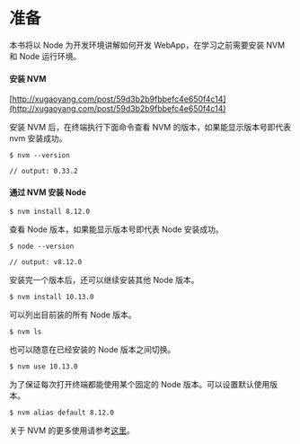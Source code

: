# 准备

本书将以 Node 为开发环境讲解如何开发 WebApp，在学习之前需要安装 NVM 和 Node 运行环境。

#### 安装 NVM

[http://xugaoyang.com/post/59d3b2b9fbbefc4e650f4c14](http://xugaoyang.com/post/59d3b2b9fbbefc4e650f4c14)

安装 NVM 后，在终端执行下面命令查看 NVM 的版本，如果能显示版本号即代表 nvm 安装成功。

```
$ nvm --version

// output: 0.33.2
```

#### 通过 NVM 安装 Node

```
$ nvm install 8.12.0
```

查看 Node 版本，如果能显示版本号即代表 Node 安装成功。

```
$ node --version

// output: v8.12.0
```

安装完一个版本后，还可以继续安装其他 Node 版本。

```
$ nvm install 10.13.0
```

可以列出目前装的所有 Node 版本。

```
$ nvm ls
```

也可以随意在已经安装的 Node 版本之间切换。

```
$ nvm use 10.13.0
```

为了保证每次打开终端都能使用某个固定的 Node 版本。可以设置默认使用版本。

```
$ nvm alias default 8.12.0
```

关于 NVM 的更多使用请参考[这里](https://github.com/creationix/nvm#usage)。
